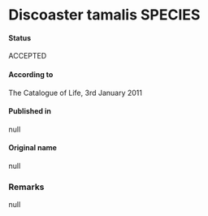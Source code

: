 Discoaster tamalis SPECIES
=======

#### Status
ACCEPTED

#### According to
The Catalogue of Life, 3rd January 2011

#### Published in
null

#### Original name
null

### Remarks
null
